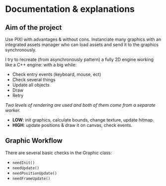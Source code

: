 # Documentation & explanations

## Aim of the project
Use PIXI with advantages & without cons. Instanciate many graphics with an integrated assets manager who can load assets and send it to the 
graphics synchronously.

I try to recreate (from asynchronously pattern) a fully 2D engine working like a C++ engine: with a big while:
- Check entry events (keyboard, mouse, ect)
- Check several things
- Update all objects
- Draw
- Retry

_Two levels of rendering are used and both of them come from a separate worker._
- **LOW**: init graphics, calculate bounds, change texture, update hitmap.
- **HIGH**: update positions & draw it on canvas, check events.

## Graphic Workflow
There are several basic checks in the Graphic class:
- ```needInit()```
- ```needUpdate()```
- ```needPositionUpdate()```
- ```needFrameUpdate()```

